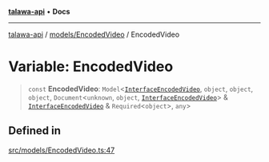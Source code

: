 [**talawa-api**](../../../README.md) • **Docs**

***

[talawa-api](../../../modules.md) / [models/EncodedVideo](../README.md) / EncodedVideo

# Variable: EncodedVideo

> `const` **EncodedVideo**: `Model`\<[`InterfaceEncodedVideo`](../interfaces/InterfaceEncodedVideo.md), `object`, `object`, `object`, `Document`\<`unknown`, `object`, [`InterfaceEncodedVideo`](../interfaces/InterfaceEncodedVideo.md)\> & [`InterfaceEncodedVideo`](../interfaces/InterfaceEncodedVideo.md) & `Required`\<`object`\>, `any`\>

## Defined in

[src/models/EncodedVideo.ts:47](https://github.com/PalisadoesFoundation/talawa-api/blob/3bacbf38707ebd3e3e5f1bc5b4cc7aa3b2adc169/src/models/EncodedVideo.ts#L47)

